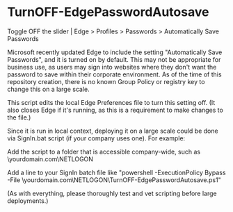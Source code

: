 # TurnOFF-EdgePasswordAutosave
Toggle OFF the slider | Edge > Profiles > Passwords > Automatically Save Passwords

Microsoft recently updated Edge to include the setting "Automatically Save Passwords", and it is turned on by default.
This may not be appropriate for business use, as users may sign into websites where they don't want the password to save within their corporate environment.
As of the time of this repository creation, there is no known Group Policy or registry key to change this on a large scale.

This script edits the local Edge Preferences file to turn this setting off. (It also closes Edge if it's running, as this is a requirement to make changes to the file.)

Since it is run in local context, deploying it on a large scale could be done via SignIn.bat script (if your company uses one). For example:

Add the script to a folder that is accessible company-wide, such as \\yourdomain.com\NETLOGON

Add a line to your SignIn batch file like "powershell -ExecutionPolicy Bypass -File \\yourdomain.com\NETLOGON\TurnOFF-EdgePasswordAutosave.ps1"

(As with everything, please thoroughly test and vet scripting before large deployments.)
